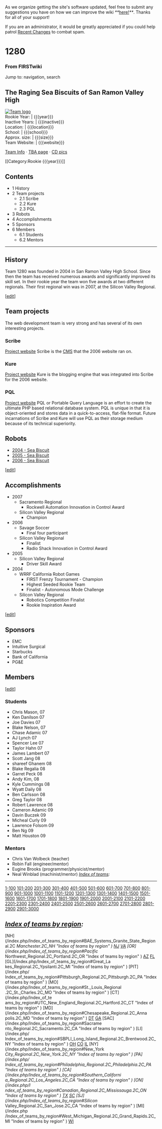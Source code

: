 As we organize getting the site's software updated, feel free to submit any
suggestions you have on how we can improve the wiki
_**_[here!](/index.php/User:Hallry/Suggestions "User:Hallry/Suggestions"
)_**_. Thanks for all of your support!

If you are an administrator, it would be greatly appreciated if you could help
patrol [Recent Changes](/index.php/Special:Recentchanges
"Special:Recentchanges" ) to combat spam.

# 1280

### From FIRSTwiki

Jump to: navigation, search

The Raging Sea Biscuits of San Ramon Valley High  
---  
[![Team
logo](/media/5/59/%281280%29_logo.jpg)](/index.php/Image:%281280%29_logo.jpg
"Team logo" )  
Rookie Year: | {{{year}}}  
Inactive Years: | {{{inactive}}}  
Location: | {{{location}}}  
School: | {{{school}}}  
Approx. size: | {{{size}}}  
Team Website: | {{{website}}}  
  
[Team Info](http://frclinks.appspot.com/t/1280
"http://frclinks.appspot.com/t/1280" ) · [TBA
page](http://www.thebluealliance.com/team/1280
"http://www.thebluealliance.com/team/1280" ) · [CD
pics](http://www.chiefdelphi.com/media/photos/tags/frc1280
"http://www.chiefdelphi.com/media/photos/tags/frc1280" )  
  
[[Category:Rookie {{{year}}}]]

## Contents

  * 1 History
  * 2 Team projects
    * 2.1 Scribe
    * 2.2 Kure
    * 2.3 PQL
  * 3 Robots
  * 4 Accomplishments
  * 5 Sponsors
  * 6 Members
    * 6.1 Students
    * 6.2 Mentors  
---  
  

## History

Team 1280 was founded in 2004 in San Ramon Valley High School. Since then the
team has received numerous awards and significantly improved its skill set. In
their rookie year the team won five awards at two different regionals. Their
first regional win was in 2007, at the Silicon Valley Regional.

[[edit](/index.php?title=1280&action=edit&section=2 "Edit section: Team
projects" )]

## Team projects

The web development team is very strong and has several of its own interesting
projects.


### Scribe

[Project website](http://scribe.sourceforge.net
"http://scribe.sourceforge.net" ) Scribe is the
[CMS](/index.php?title=CMS&action=edit "CMS" ) that the 2006 website ran on.


### Kure

[Project website](http://kure.thespinn.com "http://kure.thespinn.com" ) Kure
is the blogging engine that was integrated into Scribe for the 2006 website.


### PQL

[Project website](http://pql.thespinn.com "http://pql.thespinn.com" ) PQL or
Portable Query Language is an effort to create the ultimate PHP based
relational database system. PQL is unique in that it is object-oriented and
stores data in a quick-to-access, flat-file format. Future incarnations of
Scribe and Kure will use PQL as their storage medium because of its technical
superiority.


## Robots

  * [2004 - Sea Biscuit](/index.php?title=Sea_Biscuit_%281280%29&action=edit "Sea Biscuit \(1280\)" )
  * [2005 - Sea Biscuit](/index.php?title=Sea_Biscuit_%281280%29&action=edit "Sea Biscuit \(1280\)" )
  * [2006 - Sea Biscuit](/index.php?title=Sea_Biscuit_%281280%29&action=edit "Sea Biscuit \(1280\)" )

[[edit](/index.php?title=1280&action=edit&section=7 "Edit section:
Accomplishments" )]

## Accomplishments

  * 2007 
    * Sacramento Regional 
      * Rockwell Automation Innovation in Control Award 
    * Silicon Valley Regional 
      * Champion 
  * 2006 
    * Savage Soccer 
      * Final four participant 
    * Silicon Valley Regional 
      * Finalist 
      * Radio Shack Innovation in Control Award 
  * 2005 
    * Silicon Valley Regional 
      * Driver Skill Award 
  * 2004 
    * WRRF California Robot Games 
      * FIRST Frenzy Tournament - Champion 
      * Highest Seeded Rookie Team 
      * Finalist - Autonomous Mode Challenge 
    * Silicon Valley Regional 
      * Robotics Competition Finalist 
      * Rookie Inspiration Award 

[[edit](/index.php?title=1280&action=edit&section=8 "Edit section: Sponsors"
)]

## Sponsors

  * EMC 
  * Intuitive Surgical 
  * Starbucks 
  * Bank of California 
  * PG&amp;E 


## Members

[[edit](/index.php?title=1280&action=edit&section=10 "Edit section: Students"
)]

### Students

  * Chris Mason, 07 
  * Ken Danilson 07 
  * Joe Davies 07 
  * Blake Nelson, 07 
  * Chase Adamic 07 
  * AJ Lynch 07 
  * Spencer Lee 07 
  * Taylor Hahn 07 
  * James Lambert 07 
  * Scott Jang 08 
  * shareef Ghanem 08 
  * Blake Regalia 08 
  * Garret Peck 08 
  * Andy Kim, 08 
  * Kyle Cummings 08 
  * Wyatt Daily 08 
  * Ben Carlsson 08 
  * Greg Taylor 08 
  * Robert Lawrence 08 
  * Cameron Adamic 09 
  * Davin Buczek 09 
  * Micheal Curly 09 
  * Lawrence Folsom 09 
  * Ben Ng 09 
  * Matt Houston 09 


### Mentors

  * Chris Van Wolbeck (teacher) 
  * Robin Fall (engineer/mentor) 
  * Eugine Brooks (programmer/physicist/mentor) 
  * Neal Winblad (machinist/mentor) 
_[Index of teams](/index.php/Index_of_teams "Index of teams" ):_  
---  
  
[1-100](/index.php/Index_of_teams#1-100 "Index of teams" )
[101-200](/index.php/Index_of_teams#101-200 "Index of teams" )
[201-300](/index.php/Index_of_teams#201-300 "Index of teams" )
[301-400](/index.php/Index_of_teams#301-400 "Index of teams" )
[401-500](/index.php/Index_of_teams#401-500 "Index of teams" )
[501-600](/index.php/Index_of_teams#501-600 "Index of teams" )
[601-700](/index.php/Index_of_teams#601-700 "Index of teams" )
[701-800](/index.php/Index_of_teams#701-800 "Index of teams" )
[801-900](/index.php/Index_of_teams#801-900 "Index of teams" )
[901-1000](/index.php/Index_of_teams#901-1000 "Index of teams" )
[1001-1100](/index.php/Index_of_teams#1001-1100 "Index of teams" )
[1101-1200](/index.php/Index_of_teams#1101-1200 "Index of teams" )
[1201-1300](/index.php/Index_of_teams#1201-1300 "Index of teams" )
[1301-1400](/index.php/Index_of_teams#1301-1400 "Index of teams" )
[1401-1500](/index.php/Index_of_teams#1401-1500 "Index of teams" )
[1501-1600](/index.php/Index_of_teams#1501-1600 "Index of teams" )
[1601-1700](/index.php/Index_of_teams#1601-1700 "Index of teams" )
[1701-1800](/index.php/Index_of_teams#1701-1800 "Index of teams" )
[1801-1900](/index.php/Index_of_teams#1801-1900 "Index of teams" )
[1901-2000](/index.php/Index_of_teams#1901-2000 "Index of teams" )
[2001-2100](/index.php/Index_of_teams#2001-2100 "Index of teams" )
[2101-2200](/index.php/Index_of_teams#2101-2200 "Index of teams" )
[2201-2300](/index.php/Index_of_teams#2201-2300 "Index of teams" )
[2301-2400](/index.php/Index_of_teams#2301-2400 "Index of teams" )
[2401-2500](/index.php/Index_of_teams#2401-2500 "Index of teams" )
[2501-2600](/index.php/Index_of_teams#2501-2600 "Index of teams" )
[2601-2700](/index.php/Index_of_teams#2601-2700 "Index of teams" )
[2701-2800](/index.php/Index_of_teams#2701-2800 "Index of teams" )
[2801-2900](/index.php/Index_of_teams#2801-2900 "Index of teams" )
[2901-3000](/index.php/Index_of_teams#2901-3000 "Index of teams" )  
  
_[Index of teams by region](/index.php/Index_of_teams_by_region "Index of
teams by region" ):_  
---  
  
[NH](/index.php/Index_of_teams_by_region#BAE_Systems_Granite_State_Regional.2C
_Manchester.2C_NH "Index of teams by region" )
[NJ](/index.php/Index_of_teams_by_region#New_Jersey_Regional.2C_Trenton.2C_NJ
"Index of teams by region" )
[VA](/index.php/Index_of_teams_by_region#NASA.2FVCU_Regional.2C_Richmond.2C_VA
"Index of teams by region" ) [OR](/index.php/Index_of_teams_by_region#Pacific_
Northwest_Regional.2C_Portland.2C_OR "Index of teams by region" )
[AZ](/index.php/Index_of_teams_by_region#Arizona_Regional.2C_Phoenix.2C_AZ
"Index of teams by region" )
[FL](/index.php/Index_of_teams_by_region#Florida_Regional.2C_Orlando.2C_FL
"Index of teams by region" ) [GL](/index.php/Index_of_teams_by_region#Great_La
kes_Regional.2C_Ypsilanti.2C_MI "Index of teams by region" ) [PIT](/index.php/
Index_of_teams_by_region#Pittsburgh_Regional.2C_Pittsburgh.2C_PA "Index of
teams by region" ) [MO](/index.php/Index_of_teams_by_region#St._Louis_Regional
.2C_St._Charles.2C_MO "Index of teams by region" ) [CT](/index.php/Index_of_te
ams_by_region#UTC_New_England_Regional.2C_Hartford.2C_CT "Index of teams by
region" ) [MD](/index.php/Index_of_teams_by_region#Chesapeake_Regional.2C_Anna
polis.2C_MD "Index of teams by region" )
[DT](/index.php/Index_of_teams_by_region#Detroit_Regional.2C_Detroit.2C_MI
"Index of teams by region" )
[GA](/index.php/Index_of_teams_by_region#Peachtree_Regional.2C_Duluth.2C_GA
"Index of teams by region" ) [SAC](/index.php/Index_of_teams_by_region#Sacrame
nto_Regional.2C_Sacramento.2C_CA "Index of teams by region" ) [LI](/index.php/
Index_of_teams_by_region#SBPLI_Long_Island_Regional.2C_Brentwood.2C_NY "Index
of teams by region" )
[OH](/index.php/Index_of_teams_by_region#Buckeye_Regional.2C_Cleveland.2C_OH
"Index of teams by region" )
[CO](/index.php/Index_of_teams_by_region#Colorado_Regional.2C_Denver.2C_CO
"Index of teams by region" )
[IL](/index.php/Index_of_teams_by_region#Midwest_Regional.2C_Evanston.2C_IL
"Index of teams by region" ) [NY](/index.php/Index_of_teams_by_region#New_York
_City_Regional.2C_New_York.2C_NY "Index of teams by region" ) [PA](/index.php/
Index_of_teams_by_region#Philadelphia_Regional.2C_Philadelphia.2C_PA "Index of
teams by region" ) [CA](/index.php/Index_of_teams_by_region#Southern_Californi
a_Regional.2C_Los_Angeles.2C_CA "Index of teams by region" ) [ON](/index.php/I
ndex_of_teams_by_region#Canadian_Regional.2C_Mississauga.2C_ON "Index of teams
by region" )
[TX](/index.php/Index_of_teams_by_region#Lone_Star_Regional.2C_Houston.2C_TX
"Index of teams by region" )
[SC](/index.php/Index_of_teams_by_region#Palmetto_Regional.2C_Columbia.2C_SC
"Index of teams by region" ) [SJ](/index.php/Index_of_teams_by_region#Silicon_
Valley_Regional.2C_San_Jose.2C_CA "Index of teams by region" ) [MI](/index.php
/Index_of_teams_by_region#West_Michigan_Regional.2C_Grand_Rapids.2C_MI "Index
of teams by region" )
[WI](/index.php/Index_of_teams_by_region#Wisconsin_Regional.2C_Milwaukee.2C_WI
"Index of teams by region" )  
  
